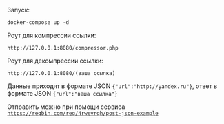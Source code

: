 Запуск:


```docker-compose up -d``` 


Роут для компрессии ссылки:


```http://127.0.0.1:8080/compressor.php```


Роут для декомпрессии ссылки:


```http://127.0.0.1:8080/(ваша ссылка)```


Данные приходят в формате JSON `{"url":"http://yandex.ru"}`, ответ в формате JSON `{"url":"ваша ссылка"}`


Отправить можно при помощи сервиса [`https://reqbin.com/req/4rwevrqh/post-json-example`](https://reqbin.com/req/4rwevrqh/post-json-example)


